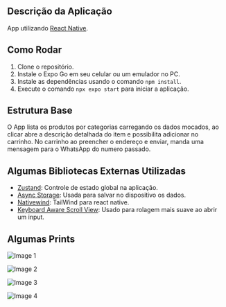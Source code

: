 
## Descrição da Aplicação

App utilizando [React Native](https://reactnative.dev/).

## Como Rodar

1. Clone o repositório.
2. Instale o Expo Go em seu celular ou um emulador no PC.
3. Instale as dependências usando o comando `npm install`.
4. Execute o comando `npx expo start` para iniciar a aplicação.

## Estrutura Base

O App lista os produtos por categorias carregando os dados mocados, ao clicar abre a descrição detalhada do item e possibilita adicionar no carrinho.
No carrinho ao preencher o endereço e enviar, manda uma mensagem para o WhatsApp do numero passado.

## Algumas Bibliotecas Externas Utilizadas

- [Zustand](https://zustand-demo.pmnd.rs/): Controle de estado global na aplicação.
- [Async Storage](https://docs.expo.dev/versions/latest/sdk/async-storage/): Usada para salvar no dispositivo os dados.
- [Nativewind](https://www.nativewind.dev/): TailWind para react native.
- [Keyboard Aware Scroll View](https://github.com/APSL/react-native-keyboard-aware-scroll-view): Usado para rolagem mais suave ao abrir um input.


## Algumas Prints

![Image 1](/assets/appPrints/1.jpg)

![Image 2](/assets/appPrints/2.jpg)

![Image 3](/assets/appPrints/3.jpg)

![Image 4](/assets/appPrints/4.jpg)
